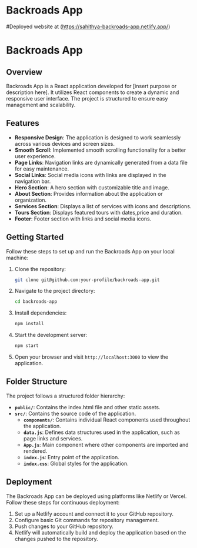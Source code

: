 # Backroads App

#Deployed website at (https://sahithya-backroads-app.netlify.app/)



# Backroads App

## Overview

Backroads App is a React application developed for [insert purpose or description here]. It utilizes React components to create a dynamic and responsive user interface. The project is structured to ensure easy management and scalability.

## Features

- **Responsive Design**: The application is designed to work seamlessly across various devices and screen sizes.
- **Smooth Scroll**: Implemented smooth scrolling functionality for a better user experience.
- **Page Links**: Navigation links are dynamically generated from a data file for easy maintenance.
- **Social Links**: Social media icons with links are displayed in the navigation bar.
- **Hero Section**: A hero section with customizable title and image.
- **About Section**: Provides information about the application or organization.
- **Services Section**: Displays a list of services with icons and descriptions.
- **Tours Section**: Displays featured tours with dates,price and duration.
- **Footer**: Footer section with links and social media icons.

## Getting Started

Follow these steps to set up and run the Backroads App on your local machine:

1. Clone the repository:

   ```bash
   git clone git@github.com:your-profile/backroads-app.git
   ```

2. Navigate to the project directory:

   ```bash
   cd backroads-app
   ```

3. Install dependencies:

   ```bash
   npm install
   ```

4. Start the development server:

   ```bash
   npm start
   ```

5. Open your browser and visit `http://localhost:3000` to view the application.

## Folder Structure

The project follows a structured folder hierarchy:

- **`public/`**: Contains the index.html file and other static assets.
- **`src/`**: Contains the source code of the application.
  - **`components/`**: Contains individual React components used throughout the application.
  - **`data.js`**: Defines data structures used in the application, such as page links and services.
  - **`App.js`**: Main component where other components are imported and rendered.
  - **`index.js`**: Entry point of the application.
  - **`index.css`**: Global styles for the application.

## Deployment

The Backroads App can be deployed using platforms like Netlify or Vercel. Follow these steps for continuous deployment:

1. Set up a Netlify account and connect it to your GitHub repository.
2. Configure basic Git commands for repository management.
3. Push changes to your GitHub repository.
4. Netlify will automatically build and deploy the application based on the changes pushed to the repository.


